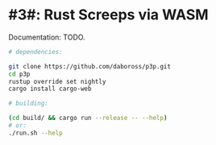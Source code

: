 #3#: Rust Screeps via WASM
=====

Documentation: TODO.

```sh
# dependencies:

git clone https://github.com/daboross/p3p.git
cd p3p
rustup override set nightly
cargo install cargo-web

# building:

(cd build/ && cargo run --release -- --help)
# or:
./run.sh --help
```
